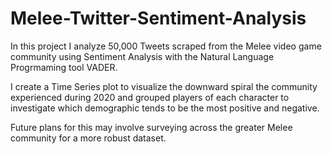 # Melee-Twitter-Sentiment-Analysis

In this project I analyze 50,000 Tweets scraped from the Melee video game community using Sentiment Analysis with the Natural Language Progrmaming tool VADER. 

I create a Time Series plot to visualize the downward spiral the community experienced during 2020 and grouped players of each character to investigate which demographic tends to be the most positive and negative. 

Future plans for this may involve surveying across the greater Melee community for a more robust dataset.